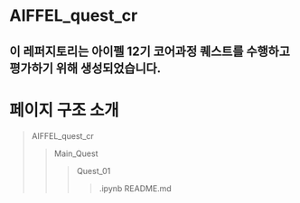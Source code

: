 # AIFFEL_quest_cr
## 이 레퍼지토리는 아이펠 12기 코어과정 퀘스트를 수행하고 평가하기 위해 생성되었습니다.

# 페이지 구조 소개
> AIFFEL_quest_cr
>  > Main_Quest
>  >  > Quest_01
>  >  >  > .ipynb
>  >  >  > README.md

